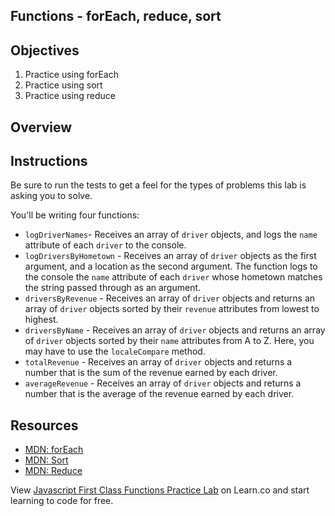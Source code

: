 Functions - forEach, reduce, sort
---

## Objectives
1. Practice using forEach
2. Practice using sort
3. Practice using reduce

## Overview

## Instructions

Be sure to run the tests to get a feel for the types of problems this lab is
asking you to solve.

You'll be writing four functions:

 * `logDriverNames`- Receives an array of `driver` objects, and logs the `name` attribute of each `driver` to the console.
 * `logDriversByHometown` - Receives an array of `driver` objects as the first argument, and a location as the second argument.  The function logs to the console the `name` attribute of each `driver` whose hometown matches the string passed through as an argument.
 * `driversByRevenue` - Receives an array of `driver` objects and returns an array of `driver` objects sorted by their `revenue` attributes from lowest to highest.
 * `driversByName` - Receives an array of `driver` objects and returns an array of `driver` objects sorted by their `name` attributes from A to Z.  Here, you may have to use the `localeCompare` method.  
 * `totalRevenue` - Receives an array of `driver` objects and returns a number that is the sum of the revenue earned by each driver.
 * `averageRevenue` - Receives an array of `driver` objects and returns a number that is the average of the revenue earned by each driver.


## Resources
- [MDN: forEach](https://developer.mozilla.org/en-US/docs/Web/JavaScript/Reference/Global_Objects/Array/forEach)
- [MDN: Sort](https://developer.mozilla.org/en-US/docs/Web/JavaScript/Reference/Global_Objects/Array/sort)
- [MDN: Reduce](https://developer.mozilla.org/en-US/docs/Web/JavaScript/Reference/Global_Objects/Array/Reduce)

<p class='util--hide'>View <a href='https://learn.co/lessons/javascript-first-class-functions-practice-lab'>Javascript First Class Functions Practice Lab</a> on Learn.co and start learning to code for free.</p>

